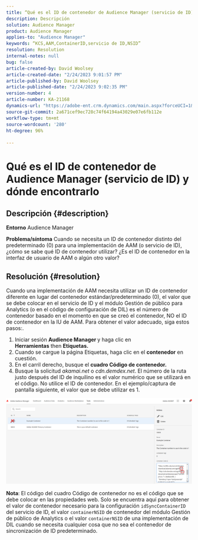 ```yaml
---
title: “Qué es el ID de contenedor de Audience Manager (servicio de ID) y dónde encontrarlo”
description: Descripción
solution: Audience Manager
product: Audience Manager
applies-to: "Audience Manager"
keywords: “KCS,AAM,ContainerID,servicio de ID,NSID”
resolution: Resolution
internal-notes: null
bug: false
article-created-by: David Woolsey
article-created-date: "2/24/2023 9:01:57 PM"
article-published-by: David Woolsey
article-published-date: "2/24/2023 9:02:35 PM"
version-number: 4
article-number: KA-21168
dynamics-url: "https://adobe-ent.crm.dynamics.com/main.aspx?forceUCI=1&pagetype=entityrecord&etn=knowledgearticle&id=539a2674-86b4-ed11-83fe-6045bd006b25"
source-git-commit: 2a671cef9ec728c74f64194a43029e07e6fb112e
workflow-type: tm+mt
source-wordcount: '280'
ht-degree: 96%

---
```


# Qué es el ID de contenedor de Audience Manager (servicio de ID) y dónde encontrarlo

## Descripción {#description}

<b>Entorno</b>
Audience Manager


<b>Problema/síntoma</b>
Cuando se necesita un ID de contenedor distinto del predeterminado (0) para una implementación de AAM (o servicio de ID), ¿cómo se sabe qué ID de contenedor utilizar? ¿Es el ID de contenedor en la interfaz de usuario de AAM o algún otro valor?


## Resolución {#resolution}


Cuando una implementación de AAM necesita utilizar un ID de contenedor diferente en lugar del contenedor estándar/predeterminado (0), el valor que se debe colocar en el servicio de ID y el módulo Gestión de público para Analytics (o en el código de configuración de DIL) es el número de contenedor basado en el momento en que se creó el contenedor, NO el ID de contenedor en la IU de AAM. Para obtener el valor adecuado, siga estos pasos:.

1. Iniciar sesión <b>Audience Manager </b>y haga clic en <b>Herramientas</b> then <b>Etiquetas.</b>
2. Cuando se cargue la página Etiquetas, haga clic en el <b>contenedor</b> en cuestión.
3. En el carril derecho, busque el <b>cuadro Código de contenedor.</b>
4. Busque la solicitud *akamai.net* o *cdn.demdex.net*. El número de la ruta justo después del ID de inquilino es el valor numérico que se utilizará en el código. No utilice el ID de contenedor. En el ejemplo/captura de pantalla siguiente, el valor que se debe utilizar es 1.


![](assets/4768ad75-347c-ed11-81ac-6045bd006a22.png)

<b>Nota</b>: El código del cuadro Código de contenedor no es el código que se debe colocar en las propiedades web. Solo se encuentra aquí para obtener el valor de contenedor necesario para la configuración `idSyncContainerID` del servicio de ID, el valor `containerNSID` de contenedor del módulo Gestión de público de Analytics o el valor `containerNSID` de una implementación de DIL cuando se necesita cualquier cosa que no sea el contenedor de sincronización de ID predeterminado.


